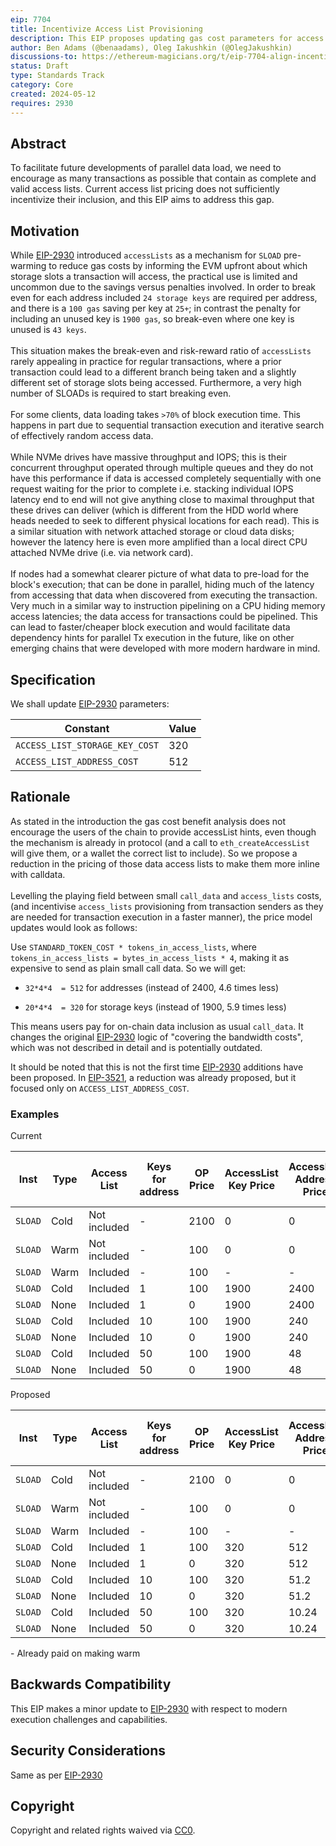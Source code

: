 ```yaml
---
eip: 7704
title: Incentivize Access List Provisioning
description: This EIP proposes updating gas cost parameters for access lists to incentivise their use and improve transaction execution efficiency.
author: Ben Adams (@benaadams), Oleg Iakushkin (@OlegJakushkin)
discussions-to: https://ethereum-magicians.org/t/eip-7704-align-incentives-for-access-list-provisioning/20025
status: Draft
type: Standards Track
category: Core
created: 2024-05-12
requires: 2930
---
```


## Abstract

To facilitate future developments of parallel data load, we need to
encourage as many transactions as possible that contain as complete and
valid access lists. Current access list pricing does not sufficiently incentivize their inclusion, and this EIP aims to address this gap.

## Motivation

While [EIP-2930](./eip-2930.md) introduced `accessLists` as a mechanism for `SLOAD`
pre-warming  to reduce gas costs by informing the EVM upfront about which storage slots a transaction will access,
the practical use is limited and uncommon due to the savings versus penalties involved. In order to break even for
each address included `24 storage keys` are required per address, and there is a `100 gas` saving per key at `25+`; 
in contrast the penalty for including an unused key is `1900 gas`, so break-even where one key is unused is `43 keys`.\
\
This situation makes the break-even and risk-reward ratio of  `accessLists` rarely appealing in practice for regular
transactions, where a prior transaction could lead to a different branch being taken and a slightly different set of
storage slots being accessed. Furthermore, a very high number of SLOADs is required to start breaking even.\
\
For some clients, data loading takes `>70%` of block execution time. This
happens in part due to sequential transaction execution and iterative
search of effectively random access data.\
\
While NVMe drives have massive throughput and IOPS; this is their
concurrent throughput operated through multiple queues and they do not
have this performance if data is accessed completely sequentially with
one request waiting for the prior to complete i.e. stacking individual
IOPS latency end to end will not give anything close to maximal
throughput that these drives can deliver (which is different from the
HDD world where heads needed to seek to different physical locations for
each read). This is a similar situation with network attached storage or
cloud data disks; however the latency here is even more amplified than a
local direct CPU attached NVMe drive (i.e. via network card).\
\
If nodes had a somewhat clearer picture of what data to pre-load for the
block's execution; that can be done in parallel, hiding much of the
latency from accessing that data when discovered from executing the
transaction. Very much in a similar way to instruction pipelining on a
CPU hiding memory access latencies; the data access for transactions
could be pipelined. This can lead to faster/cheaper block execution and
would facilitate data dependency hints for parallel Tx execution in the
future, like on other emerging chains that were developed with more
modern hardware in mind.

## Specification

We shall update [EIP-2930](./eip-2930.md)
parameters:

| Constant | Value |
| - | - |
| `ACCESS_LIST_STORAGE_KEY_COST` | 320 |
| `ACCESS_LIST_ADDRESS_COST` | 512 |


## Rationale

As stated in the introduction the gas cost benefit analysis does not
encourage the users of the chain to provide accessList hints, even
though the mechanism is already in protocol (and a call to
`eth_createAccessList` will give them, or a wallet the correct list
to include). So we propose a reduction in the pricing of those data
access lists to make them more inline with calldata.\
\
Levelling the playing field between small `call_data` and `access_lists`
costs, (and incentivise `access_lists` provisioning from transaction
senders as they are needed for transaction execution in a faster
manner), the price model updates would look as follows:

Use `STANDARD_TOKEN_COST * tokens_in_access_lists`, where
`tokens_in_access_lists = bytes_in_access_lists * 4`, making it as
expensive to send as plain small call data. So we will get:

- `32*4*4  = 512` for addresses (instead of 2400, 4.6 times less)

- `20*4*4  = 320` for storage keys (instead of 1900, 5.9 times less)

This means users pay for on-chain data inclusion as usual `call_data`. It
changes the original
[EIP-2930](./eip-2930.md) logic
of "covering the bandwidth costs", which was not described in detail and
is potentially outdated. 

It should be noted that this is not the first time [EIP-2930](./eip-2930.md) additions have been proposed. In [EIP-3521](./eip-3521.md), a reduction was already proposed, but it focused only on `ACCESS_LIST_ADDRESS_COST`.

### Examples

Current

| Inst | Type | Access List | Keys for address | OP Price | AccessList Key Price | AccessList Address Price | Total gas per OP |
|------|------|-------------|------------------|----------|----------------------|-------------------------|------------------|
| `SLOAD` | Cold | Not included | - | 2100 | 0 | 0 | 2100 |
| `SLOAD` | Warm | Not included | - | 100 | 0 | 0 | 100 |
| `SLOAD` | Warm | Included | - | 100 | - | - | 100 |
| `SLOAD` | Cold | Included | 1 | 100 | 1900 | 2400 | 4400 |
| `SLOAD` | None | Included | 1 | 0 | 1900 | 2400 | 4300 |
| `SLOAD` | Cold | Included | 10 | 100 | 1900 | 240 | 2240 |
| `SLOAD` | None | Included | 10 | 0 | 1900 | 240 | 2140 |
| `SLOAD` | Cold | Included | 50 | 100 | 1900 | 48 | 2048 |
| `SLOAD` | None | Included | 50 | 0 | 1900 | 48 | 1948 |


Proposed

| Inst  | Type | Access List   | Keys for address | OP Price | AccessList Key Price | AccessList Address Price | Total gas per OP |
|-------|------|---------------|------------------|----------|----------------------|-------------------------|------------------|
| `SLOAD` | Cold | Not included  | -                | 2100     | 0                    | 0                       | 2100             |
| `SLOAD` | Warm | Not included  | -                | 100      | 0                    | 0                       | 100              |
| `SLOAD` | Warm | Included      | -                | 100      | -                    | -                       | 100              |
| `SLOAD` | Cold | Included      | 1                | 100      | 320                  | 512                     | 932              |
| `SLOAD` | None | Included      | 1                | 0        | 320                  | 512                     | 832              |
| `SLOAD` | Cold | Included      | 10               | 100      | 320                  | 51.2                    | 471              |
| `SLOAD` | None | Included      | 10               | 0        | 320                  | 51.2                    | 371              |
| `SLOAD` | Cold | Included      | 50               | 100      | 320                  | 10.24                   | 430              |
| `SLOAD` | None | Included      | 50               | 0        | 320                  | 10.24                   | 330              |


\- Already paid on making warm

## Backwards Compatibility

This EIP makes a minor update to
[EIP-2930](./eip-2930.md) with
respect to modern execution challenges and capabilities.

## Security Considerations


Same as per
[EIP-2930](./eip-2930.md)


## Copyright

Copyright and related rights waived via [CC0](../LICENSE.md).
